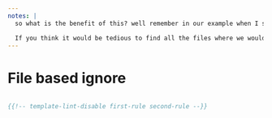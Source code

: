 ```yaml
---
notes: |
  so what is the benefit of this? well remember in our example when I said that all new files would need to conform to the new RULES document? well by setting up file-based ignores like this as a one-time thing when we enable our new rule that means that any new file we create won’t have these file-based ignores and they will need to conform to this new rule that we just configured.

  If you think it would be tedious to find all the files where we would need to add these ignores, and either create new ignore comments or add it to the existing ones I would tend to agree. And this is where the first feature of lint-to-the-future comes in. Let’s install it on our repo first:
---
```


# File based ignore

```hbs

{{!-- template-lint-disable first-rule second-rule --}}


```
<!-- .element class="white-text" style="font-size: .8em;" -->
